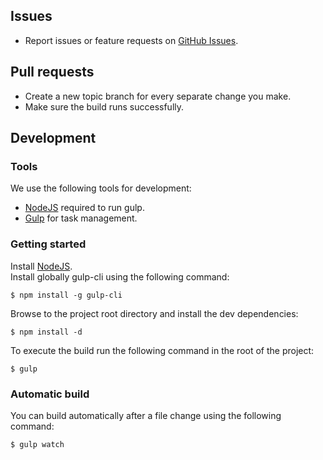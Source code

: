 ## Issues

- Report issues or feature requests on [GitHub Issues](https://github.com/maxetime/nebCountdown/issues).

## Pull requests
- Create a new topic branch for every separate change you make.
- Make sure the build runs successfully.

## Development

### Tools
We use the following tools for development:

- [NodeJS](http://nodejs.org/download/) required to run gulp.
- [Gulp](https://github.com/gulpjs/gulp/blob/master/docs/getting-started.md) for task management.

### Getting started
Install [NodeJS](http://nodejs.org/).  
Install globally gulp-cli using the following command:

    $ npm install -g gulp-cli

Browse to the project root directory and install the dev dependencies:

    $ npm install -d

To execute the build run the following command in the root of the project:

    $ gulp

### Automatic build
You can build automatically after a file change using the following command:

    $ gulp watch
